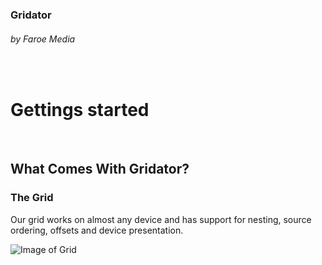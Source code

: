 ### Gridator
###### by Faroe Media
&nbsp;

# Gettings started

&nbsp;
&nbsp;
## What Comes With Gridator?

### The Grid
Our grid works on almost any device and has support for nesting, source ordering, offsets and device presentation.

![Image of Grid](https://github.com/ingipingi/Work/blob/master/images/grid.png)
